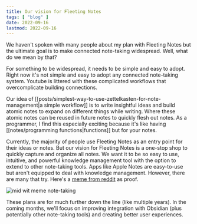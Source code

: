 ```yaml
---
title: Our vision for Fleeting Notes
tags: [ "blog" ]
date: 2022-09-16
lastmod: 2022-09-16
---
```

We haven't spoken with many people about my plan with Fleeting Notes but the ultimate goal is to make connected note-taking widespread. Well, what do we mean by that?

For something to be widespread, it needs to be simple and easy to adopt. Right now it's not simple and easy to adopt any connected note-taking system. Youtube is littered with these complicated workflows that overcomplicate building connections.

Our idea of [[posts/simplest-way-to-use-zettelkasten-for-note-management|a simple workflow]] is to write insightful ideas and build atomic notes to expand on different things while writing. Where these atomic notes can be reused in future notes to quickly flesh out notes. As a programmer, I find this especially exciting because it's like having [[notes/programming functions|functions]] but for your notes. 

Currently, the majority of people use Fleeting Notes as an entry point for their ideas or notes. But our vision for Fleeting Notes is a one-stop shop to quickly capture and organize all notes. We want it to be so easy to use, intuitive, and powerful knowledge management tool with the option to extend to other note-taking tools. Apps like Apple Notes are easy-to-use but aren't equipped to deal with knowledge management. However, there are many that try. Here's a [meme from reddit](https://www.reddit.com/r/ObsidianMD/comments/wbtczk/pkms_in_a_nutshell/) as proof.

![mid wit meme note-taking](posts/img/mid-wit-meme-note-taking.png)

These plans are for much further down the line (like multiple years). In the coming months, we'll focus on improving integration with Obsidian (plus potentially other note-taking tools) and creating better user experiences.